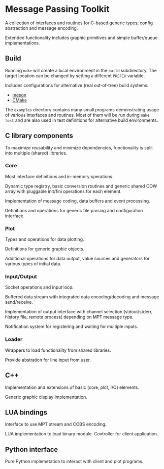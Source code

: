 # Message Passing Toolkit

A collection of interfaces and routines for C-based generic types,
config abstraction and message encoding.

Extended functionality includes graphic primitives and simple buffer/queue
implementations.

## Build

Running `make` will create a local environment in the `build` subdirectory.
The target location can be changed by setting a different `PREFIX` variable.

Includes configurations for alternative (real out-of-tree) build systems:
- [meson](https://mesonbuild.com)
- [CMake](https://cmake.org)

The `examples` directory contains many small programs demonstrating
usage of various interfaces and routines.
Most of them will be run during `make test` and are also used in test
definitions for alternative build environments.

## C library components

To maximize reusability and minimize dependencies, functionality
is split into multiple (shared) libraries.

### Core
Most interface definitions and in-memory operations.

Dynamic type registry, basic conversion routines and generic shared COW array
with pluggable init/fini operations for each element.

Implementation of message coding, data buffers and event processing.

Definitions and operations for generic file parsing
and configuration interface.

### Plot
Types and operations for data plotting.

Definitions for generic graphic objects.

Additional operations for data output, value sources and
generators for various types of initial data.

### Input/Output
Socket operations and input loop.

Buffered data stream with integrated
data encoding/decoding and message send/receive.

Implementation of output interface with channel selection
(stdout/stderr, history file, remote process) depending
on MPT message type.

Notification system for registering and waiting for multiple inputs.

### Loader
Wrappers to load functionality from shared libraries.

Provide abstration for line input from user.

## C++
Implementation and extensions of basic (core, plot, I/O) elements.

Generic graphic display implementation.

## LUA bindings
Interface to use MPT stream and COBS encoding.

LUA implementation to load binary module.
Controller for client application.

## Python interface
Pure Python implemetation to interact with client and plot programs.
